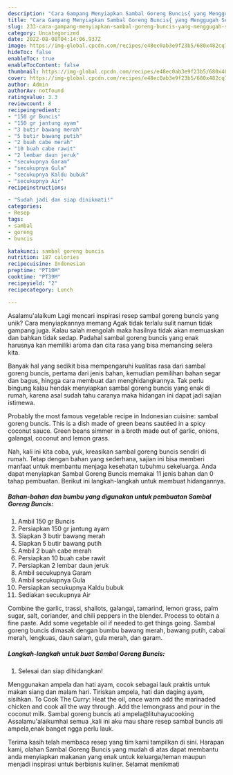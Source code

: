 ```yaml
---
description: "Cara Gampang Menyiapkan Sambal Goreng Buncis{ yang Menggugah Selera"
title: "Cara Gampang Menyiapkan Sambal Goreng Buncis{ yang Menggugah Selera"
slug: 233-cara-gampang-menyiapkan-sambal-goreng-buncis-yang-menggugah-selera
category: Uncategorized
date: 2022-08-08T04:14:06.937Z
image: https://img-global.cpcdn.com/recipes/e48ec0ab3e9f23b5/680x482cq70/sambal-goreng-buncis-foto-resep-utama.jpg
hideToc: false
enableToc: true
enableTocContent: false
thumbnail: https://img-global.cpcdn.com/recipes/e48ec0ab3e9f23b5/680x482cq70/sambal-goreng-buncis-foto-resep-utama.jpg
cover: https://img-global.cpcdn.com/recipes/e48ec0ab3e9f23b5/680x482cq70/sambal-goreng-buncis-foto-resep-utama.jpg
author: Admin
authorAv: notfound
ratingvalue: 3.3
reviewcount: 8
recipeingredient:
- "150 gr Buncis"
- "150 gr jantung ayam"
- "3 butir bawang merah"
- "5 butir bawang putih"
- "2 buah cabe merah"
- "10 buah cabe rawit"
- "2 lembar daun jeruk"
- "secukupnya Garam"
- "secukupnya Gula"
- "secukupnya Kaldu bubuk"
- "secukupnya Air"
recipeinstructions:

- "Sudah jadi dan siap dinikmati!"
categories:
- Resep
tags:
- sambal
- goreng
- buncis

katakunci: sambal goreng buncis 
nutrition: 187 calories
recipecuisine: Indonesian
preptime: "PT10M"
cooktime: "PT39M"
recipeyield: "2"
recipecategory: Lunch

---
```



Asalamu'alaikum Lagi mencari inspirasi resep sambal goreng buncis yang unik? Cara menyiapkannya memang Agak tidak terlalu sulit namun tidak gampang juga. Kalau salah mengolah maka hasilnya tidak akan memuaskan dan bahkan tidak sedap. Padahal sambal goreng buncis yang enak harusnya kan memiliki aroma dan cita rasa yang bisa memancing selera kita.


Banyak hal yang sedikit bisa mempengaruhi kualitas rasa dari sambal goreng buncis, pertama dari jenis bahan, kemudian pemilihan bahan segar dan bagus, hingga cara membuat dan menghidangkannya. Tak perlu bingung kalau hendak menyiapkan sambal goreng buncis yang enak di rumah, karena asal sudah tahu caranya maka hidangan ini dapat jadi sajian istimewa.

Probably the most famous vegetable recipe in Indonesian cuisine: sambal goreng buncis. This is a dish made of green beans sautéed in a spicy coconut sauce. Green beans simmer in a broth made out of garlic, onions, galangal, coconut and lemon grass.


Nah, kali ini kita coba, yuk, kreasikan sambal goreng buncis sendiri di rumah. Tetap dengan bahan yang sederhana, sajian ini bisa memberi manfaat untuk membantu menjaga kesehatan tubuhmu sekeluarga. Anda dapat menyiapkan Sambal Goreng Buncis memakai 11 jenis bahan dan 0 tahap pembuatan. Berikut ini langkah-langkah untuk membuat hidangannya.

<!--inarticleads1-->

##### Bahan-bahan dan bumbu yang digunakan untuk pembuatan Sambal Goreng Buncis:

1. Ambil 150 gr Buncis
1. Persiapkan 150 gr jantung ayam
1. Siapkan 3 butir bawang merah
1. Siapkan 5 butir bawang putih
1. Ambil 2 buah cabe merah
1. Persiapkan 10 buah cabe rawit
1. Persiapkan 2 lembar daun jeruk
1. Ambil secukupnya Garam
1. Ambil secukupnya Gula
1. Persiapkan secukupnya Kaldu bubuk
1. Sediakan secukupnya Air


Combine the garlic, trassi, shallots, galangal, tamarind, lemon grass, palm sugar, salt, coriander, and chili peppers in the blender. Process to obtain a fine paste. Add some vegetable oil if needed to get things going. Sambal goreng buncis dimasak dengan bumbu bawang merah, bawang putih, cabai merah, lengkuas, daun salam, gula merah, dan garam. 

<!--inarticleads2-->

##### Langkah-langkah untuk buat Sambal Goreng Buncis:


1. Selesai dan siap dihidangkan!

Menggunakan ampela dan hati ayam, cocok sebagai lauk praktis untuk makan siang dan malam hari. Tiriskan ampela, hati dan daging ayam, sisihkan. To Cook The Curry: Heat the oil, once warm add the marinaded chicken and cook all the way through. Add the lemongrass and pour in the coconut milk. Sambal goreng buncis ati ampela@lituhayucooking Assalamu&#39;alaikumhai semua ,kali ini aku mau share resep sambal buncis ati ampela,enak banget ngga perlu lauk. 

Terima kasih telah membaca resep yang tim kami tampilkan di sini. Harapan kami, olahan Sambal Goreng Buncis yang mudah di atas dapat membantu anda menyiapkan makanan yang enak untuk keluarga/teman maupun menjadi inspirasi untuk berbisnis kuliner. Selamat menikmati
